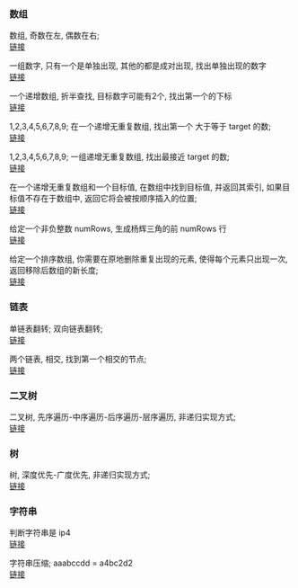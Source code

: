 ### 数组  
数组, 奇数在左, 偶数在右;  
[链接](a004.md)  

一组数字, 只有一个是单独出现, 其他的都是成对出现, 找出单独出现的数字  
[链接](a009.md)  

一个递增数组, 折半查找, 目标数字可能有2个, 找出第一个的下标  
[链接](a006.md)  

1,2,3,4,5,6,7,8,9;  在一个递增无重复数组, 找出第一个 大于等于 target 的数;  
[链接](a007.md)  

1,2,3,4,5,6,7,8,9;  一组递增无重复数组, 找出最接近 target 的数;  
[链接](a010.md)  

在一个递增无重复数组和一个目标值, 在数组中找到目标值, 并返回其索引, 如果目标值不存在于数组中, 返回它将会被按顺序插入的位置;  
[链接](a011.md)  

给定一个非负整数 numRows, 生成杨辉三角的前 numRows 行  
[链接](a012.md)  

给定一个排序数组, 你需要在原地删除重复出现的元素, 使得每个元素只出现一次, 返回移除后数组的新长度;  
[链接](a014.md)  

### 链表  
单链表翻转;  双向链表翻转;  
[链接](a008.md)  

两个链表, 相交, 找到第一个相交的节点;  
[链接](a013.md)  

### 二叉树  
二叉树, 先序遍历-中序遍历-后序遍历-层序遍历, 非递归实现方式;  
[链接](a001.md)  

### 树  
树, 深度优先-广度优先, 非递归实现方式;  
[链接](a002.md)  

###  字符串  
判断字符串是 ip4  
[链接](a003.md)  

字符串压缩;  aaabccdd = a4bc2d2  
[链接](a005.md)  




